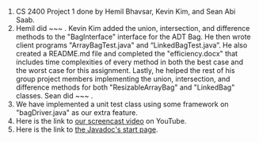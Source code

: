 1. CS 2400 Project 1 done by Hemil Bhavsar, Kevin Kim, and Sean Abi Saab.
2. Hemil did ~~~ . Kevin Kim added the union, intersection, and difference methods to the "BagInterface" interface for the ADT Bag. He then wrote client programs "ArrayBagTest.java" and “LinkedBagTest.java”. He also created a README.md file and completed the "efficiency.docx" that includes time complexities of every method in both the best case and the worst case for this assignment. Lastly, he helped the rest of his group project members implementing the union, intersection, and difference methods for both "ResizableArrayBag" and "LinkedBag" classes. Sean did ~~~ .
3. We have implemented a unit test class using some framework on "bagDriver.java" as our extra feature.
4. Here is the link to [our screencast video]() on YouTube.
5. Here is the link to [the Javadoc's start page](). 
